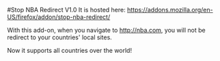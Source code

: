 #Stop NBA Redirect V1.0
It is hosted here: https://addons.mozilla.org/en-US/firefox/addon/stop-nba-redirect/ 

With this add-on, when you navigate to http://nba.com, you will not be redirect to your countries' local sites.

Now it supports all countries over the world!
